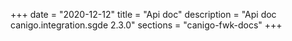 +++
date        = "2020-12-12"
title       = "Api doc"
description = "Api doc canigo.integration.sgde 2.3.0"
sections    = "canigo-fwk-docs"
+++